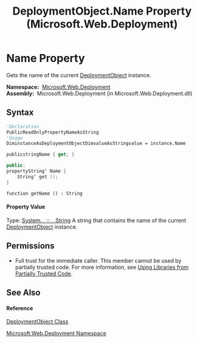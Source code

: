 ﻿---
title: DeploymentObject.Name Property  (Microsoft.Web.Deployment)
TOCTitle: Name Property
ms:assetid: P:Microsoft.Web.Deployment.DeploymentObject.Name
ms:mtpsurl: https://msdn.microsoft.com/en-us/library/microsoft.web.deployment.deploymentobject.name(v=VS.90)
ms:contentKeyID: 20208789
ms.date: 05/02/2012
mtps_version: v=VS.90
f1_keywords:
- Microsoft.Web.Deployment.DeploymentObject.Name
- Microsoft.Web.Deployment.DeploymentObject.get_Name
dev_langs:
- CSharp
- JScript
- VB
- c++
api_location:
- Microsoft.Web.Deployment.dll
api_name:
- Microsoft.Web.Deployment.DeploymentObject.get_Name
- Microsoft.Web.Deployment.DeploymentObject.Name
api_type:
- Managed
topic_type:
- apiref
- kbSyntax
product_family_name: VS
ROBOTS: INDEX,FOLLOW
---

# Name Property

Gets the name of the current [DeploymentObject](deploymentobject-class-microsoft-web-deployment.md) instance.

**Namespace:**  [Microsoft.Web.Deployment](microsoft-web-deployment-namespace.md)  
**Assembly:**  Microsoft.Web.Deployment (in Microsoft.Web.Deployment.dll)

## Syntax

``` vb
'Declaration
PublicReadOnlyPropertyNameAsString
'Usage
DiminstanceAsDeploymentObjectDimvalueAsStringvalue = instance.Name
```

``` csharp
publicstringName { get; }
```

``` c++
public:
propertyString^ Name {
    String^ get ();
}
```

``` jscript
function getName () : String
```

#### Property Value

Type: [System. . :: . .String](https://msdn.microsoft.com/en-us/library/s1wwdcbf\(v=vs.90\))  
A string that contains the name of the current [DeploymentObject](deploymentobject-class-microsoft-web-deployment.md) instance.  

## Permissions

  - Full trust for the immediate caller. This member cannot be used by partially trusted code. For more information, see [Using Libraries from Partially Trusted Code](https://msdn.microsoft.com/en-us/library/8skskf63\(v=vs.90\)).

## See Also

#### Reference

[DeploymentObject Class](deploymentobject-class-microsoft-web-deployment.md)

[Microsoft.Web.Deployment Namespace](microsoft-web-deployment-namespace.md)

